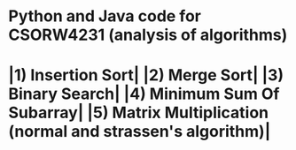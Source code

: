 Python and Java code for CSORW4231 (analysis of algorithms)
===========================
|1) Insertion Sort|
|2) Merge Sort|
|3) Binary Search|
|4) Minimum Sum Of Subarray|
|5) Matrix Multiplication (normal and strassen's algorithm)|
===========================
